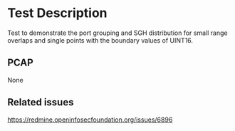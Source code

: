 # Test Description

Test to demonstrate the port grouping and SGH distribution for small range
overlaps and single points with the boundary values of UINT16.

## PCAP

None

## Related issues

https://redmine.openinfosecfoundation.org/issues/6896
